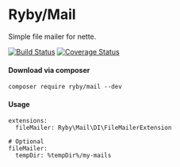 # Ryby/Mail

Simple file mailer for nette.

[![Build Status](https://travis-ci.org/Ryby/Mail.svg?branch=master)](https://travis-ci.org/Ryby/Mail)
[![Coverage Status](https://coveralls.io/repos/github/Ryby/Mail/badge.svg?branch=master)](https://coveralls.io/github/Ryby/Mail?branch=master)

#### Download via composer

```
composer require ryby/mail --dev

```
#### Usage

```
extensions:
  fileMailer: Ryby\Mail\DI\FileMailerExtension

# Optional
fileMailer:
  tempDir: %tempDir%/my-mails

```
